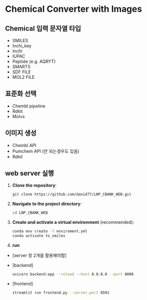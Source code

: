 # Chemical Converter with Images

## Chemical 입력 문자열 타입
- SMILES
- Inchi_key
- Inchi
- IUPAC
- Peptide (e.g. AQRYT)
- SMARTS
- SDF FILE
- MOL2 FILE

## 표준화 선택
- Chembl pipeline
- Rdkit
- Molvs

## 이미지 생성 
- Chembl API
- Pumchem API (안 되는경우도 있음)
- Rdkit

## web server 실행

1. **Clone the repository**:
    ```bash
    git clone https://github.com/danid77/LNP_CBANK_WEB.git
    ```

2. **Navigate to the project directory**:
    ```bash
    cd LNP_CBANK_WEB
    ```

3. **Create and activate a virtual environment** (recommended):
    ```bash
    conda env create -f enviroment.yml
    conda activate to_smiles
    ```

4. **run**
- [server 창 2개를 활용해야함]
- [backend]
    ```bash
    uvicorn backend:app --reload --host 0.0.0.0 --port 8000
    ```

- [frontend]
    ```bash
    streamlit run frontend.py --server.port 8501
    ```
